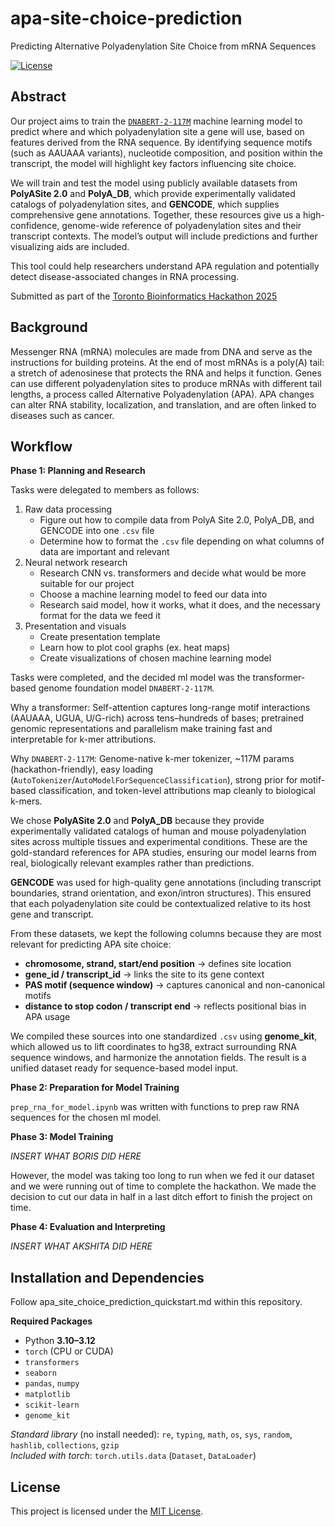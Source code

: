 # apa-site-choice-prediction

Predicting Alternative Polyadenylation Site Choice from mRNA Sequences

[![License](https://img.shields.io/badge/license-MIT-blue.svg)](LICENSE)

## Abstract

Our project aims to train the [`DNABERT-2-117M`](https://huggingface.co/zhihan1996/DNABERT-2-117M) machine learning model to predict where and which polyadenylation site a gene will use, based on features derived from the RNA sequence. By identifying sequence motifs (such as AAUAAA variants), nucleotide composition, and position within the transcript, the model will highlight key factors influencing site choice.

We will train and test the model using publicly available datasets from **PolyASite 2.0** and **PolyA_DB**, which provide experimentally validated catalogs of polyadenylation sites, and **GENCODE**, which supplies comprehensive gene annotations. Together, these resources give us a high-confidence, genome-wide reference of polyadenylation sites and their transcript contexts. The model’s output will include predictions and further visualizing aids are included.

This tool could help researchers understand APA regulation and potentially detect disease-associated changes in RNA processing.

Submitted as part of the [Toronto Bioinformatics Hackathon 2025](https://hackbio.ca/)

## Background 

Messenger RNA (mRNA) molecules are made from DNA and serve as the instructions for building proteins. At the end of most mRNAs is a poly(A) tail: a stretch of adenosinese that protects the RNA and helps it function. Genes can use different polyadenylation sites to produce mRNAs with different tail lengths, a process called Alternative Polyadenylation (APA). APA changes can alter RNA stability, localization, and translation, and are often linked to diseases such as cancer.

## Workflow 

**Phase 1: Planning and Research** 

Tasks were delegated to members as follows: 
1. Raw data processing 
    - Figure out how to compile data from PolyA Site 2.0, PolyA_DB, and GENCODE into one `.csv` file
    - Determine how to format the `.csv` file depending on what columns of data are important and relevant  
2. Neural network research 
    - Research CNN vs. transformers and decide what would be more suitable for our project
    - Choose a machine learning model to feed our data into 
    - Research said model, how it works, what it does, and the necessary format for the data we feed it 
3. Presentation and visuals 
    - Create presentation template 
    - Learn how to plot cool graphs (ex. heat maps)
    - Create visualizations of chosen machine learning model 

Tasks were completed, and the decided ml model was the transformer-based genome foundation model `DNABERT-2-117M`. 

Why a transformer: Self-attention captures long-range motif interactions (AAUAAA, UGUA, U/G-rich) across tens–hundreds of bases; pretrained genomic representations and parallelism make training fast and interpretable for k-mer attributions.

Why `DNABERT-2-117M`: Genome-native k-mer tokenizer, ~117M params (hackathon-friendly), easy loading (`AutoTokenizer`/`AutoModelForSequenceClassification`), strong prior for motif-based classification, and token-level attributions map cleanly to biological k-mers.

We chose **PolyASite 2.0** and **PolyA_DB** because they provide experimentally validated catalogs of human and mouse polyadenylation sites across multiple tissues and experimental conditions. These are the gold-standard references for APA studies, ensuring our model learns from real, biologically relevant examples rather than predictions.  

**GENCODE** was used for high-quality gene annotations (including transcript boundaries, strand orientation, and exon/intron structures). This ensured that each polyadenylation site could be contextualized relative to its host gene and transcript.

From these datasets, we kept the following columns because they are most relevant for predicting APA site choice:  
- **chromosome, strand, start/end position** → defines site location  
- **gene_id / transcript_id** → links the site to its gene context  
- **PAS motif (sequence window)** → captures canonical and non-canonical motifs  
- **distance to stop codon / transcript end** → reflects positional bias in APA usage  

We compiled these sources into one standardized `.csv` using **genome_kit**, which allowed us to lift coordinates to hg38, extract surrounding RNA sequence windows, and harmonize the annotation fields. The result is a unified dataset ready for sequence-based model input.



**Phase 2: Preparation for Model Training** 

`prep_rna_for_model.ipynb` was written with functions to prep raw RNA sequences for the chosen ml model.


**Phase 3: Model Training** 

_INSERT WHAT BORIS DID HERE_ 

However, the model was taking too long to run when we fed it our dataset and we were running out of time to complete the hackathon. We made the decision to cut our data in half in a last ditch effort to finish the project on time.  


**Phase 4: Evaluation and Interpreting** 

_INSERT WHAT AKSHITA DID HERE_ 


## Installation and Dependencies 
Follow apa_site_choice_prediction_quickstart.md within this repository.

**Required Packages**
- Python **3.10–3.12**
- `torch` (CPU or CUDA)
- `transformers`
- `seaborn`
- `pandas`, `numpy`
- `matplotlib`
- `scikit-learn`
- `genome_kit`

*Standard library* (no install needed): `re`, `typing`, `math`, `os`, `sys`, `random`, `hashlib`, `collections`, `gzip`  
*Included with torch*: `torch.utils.data` (`Dataset`, `DataLoader`)

## License

This project is licensed under the [MIT License](LICENSE).
